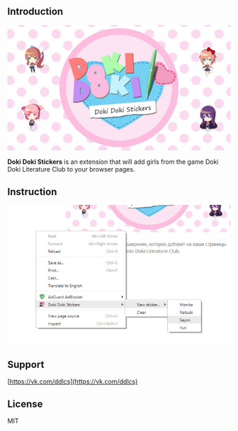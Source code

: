 ## Introduction
![Logo](https://raw.githubusercontent.com/ddlcs/ddlcs.github.io/master/logo.png)

**Doki Doki Stickers** is an extension that will add girls from the game Doki Doki Literature Club to your browser pages.

## Instruction

![Screenshot](https://raw.githubusercontent.com/ddlcs/ddlcs.github.io/master/Screenshot_1.png)

## Support
[https://vk.com/ddlcs](https://vk.com/ddlcs)

## License
MIT
